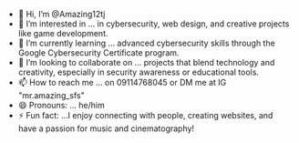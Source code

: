 - 👋 Hi, I’m @Amazing12tj
- 👀 I’m interested in ... in cybersecurity, web design, and creative projects like game development.
- 🌱 I’m currently learning ... advanced cybersecurity skills through the Google Cybersecurity Certificate program.
- 💞️ I’m looking to collaborate on ... projects that blend technology and creativity, especially in security awareness or educational tools.
- 📫 How to reach me ... on 09114768045 or DM me at IG "mr.amazing_sfs"
- 😄 Pronouns: ... he/him
- ⚡ Fun fact: ...I enjoy connecting with people, creating websites, and have a passion for music and cinematography!

<!---
Amazing12tj/Amazing12tj is a ✨ special ✨ repository because its `README.md` (this file) appears on your GitHub profile.
You can click the Preview link to take a look at your changes.
--->

